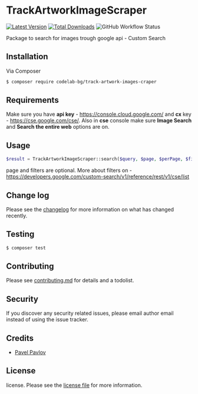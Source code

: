 # TrackArtworkImageScraper

[![Latest Version][ico-version]](https://github.com/codelab-bg/track-artwork-image-scraper/)
[![Total Downloads][ico-downloads]](https://packagist.org/packages/codelab-bg/track-artwork-image-scrapper)
![GitHub Workflow Status](https://img.shields.io/github/workflow/status/codelab-bg/track-artwork-image-scrapper/run-tests?label=tests)

Package to search for images trough google api - Custom Search

## Installation

Via Composer

``` bash
$ composer require codelab-bg/track-artwork-images-craper
```

## Requirements

Make sure you have **api key** - https://console.cloud.google.com/ and **cx** key - https://cse.google.com/cse/.
Also in **cse** console make sure **Image Search** and **Search the entire web** options are on.

## Usage

``` php
$result = TrackArtworkImageScraper::search($query, $page, $perPage, $filters);
```

page and filters are optional. More about filters on - https://developers.google.com/custom-search/v1/reference/rest/v1/cse/list

## Change log

Please see the [changelog](changelog.md) for more information on what has changed recently.

## Testing

``` bash
$ composer test
```

## Contributing

Please see [contributing.md](contributing.md) for details and a todolist.

## Security

If you discover any security related issues, please email author email instead of using the issue tracker.

## Credits

- [Pavel Pavlov](https://github.com/pavlovpa4o)

## License

license. Please see the [license file](license.md) for more information.

[ico-version]: https://img.shields.io/packagist/v/codelab-bg/track-artwork-image-scraper.svg?style=flat-square
[ico-downloads]: https://img.shields.io/packagist/dt/codelabbg/track-artwork-image-scraper.svg?style=flat-square
